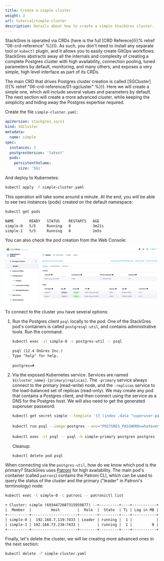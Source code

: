 ```yaml
---
title: Create a simple cluster
weight: 3
url: tutorial/simple-cluster
description: Details about how to create a simple StackGres cluster.
---
```


StackGres is operated via CRDs (here is the full [CRD Referece]({{% relref "06-crd-reference" %}})). As such, you don't
need to install any separate tool or `kubectl` plugin, and it allows you to easily create GitOps workflows. StackGres
abstracts away all the internals and complexity of creating a complete Postgres cluster with high availability,
connection pooling, tuned parameters by default, monitoring, and many others; and exposes a very simple, high level
interface as part of its CRDs.

The main CRD that drives Postgres cluster creation is called
[SGCluster]({{% relref "06-crd-reference/01-sgcluster" %}}). Here we will create a simple one, which will
include several values and parameters by default. The next section will create a more advanced cluster, while keeping
the simplicity and hiding away the Postgres expertise required.

Create the file `simple-cluster.yaml`:

```yaml
apiVersion: stackgres.io/v1
kind: SGCluster
metadata:
  name: simple
spec:
  instances: 2
  postgresVersion: 'latest'
  pods:
    persistentVolume:
      size: '5Gi'
```

And deploy to Kubernetes:

```bash
kubectl apply -f simple-cluster.yaml
```

This operation will take some around a minute. At the end, you will be able to see two instances (pods) created on the
default namespace:

```bash
kubectl get pods
```

```plain
NAME       READY   STATUS    RESTARTS   AGE
simple-0   5/5     Running   0          3m21s
simple-1   5/5     Running   0          2m5s
```

You can also check the pod creation from the Web Console:

![Simple Cluster](simple-cluster.png "Simple Cluster")

To connect to the cluster you have several options:

1. Run the Postgres client `psql` locally to the pod. One of the StackGres pod's containers is called `postgresql-util`,
and contains administrative tools. Run the command:

    ```bash
    kubectl exec -it simple-0 -c postgres-util -- psql
    ```

    ```plain
    psql (12.4 OnGres Inc.)
    Type "help" for help.

    postgres=#
    ```

1. Via the exposed Kubernetes service. Services are named `${cluster_name}-[primary|replicas]`. The `-primary` service
always connect to the primary (read-write) node, and the `-replicas` service to the load-balanced set of replicas
(read-only). We may create any pod that contains a Postgres client, and then connect using the service as a DNS for the
Postgres host. We will also need to get the generated superuser password:

    ```bash
    kubectl get secret simple --template '{{ (index .data "superuser-password" | base64decode) }}'

    kubectl run psql --image postgres --env="POSTGRES_PASSWORD=whatever"

    kubectl exec -it psql -- psql -h simple-primary postgres postgres
    ```

    Cleanup:

    ```bash
    kubectl delete pod psql
    ```

When connecting via the `postgres-util`, how do we know which pod is the primary? StackGres uses
[Patroni](https://github.com/zalando/patroni) for high availability. The main pod's container (called `patroni`)
contains the Patroni CLI, which can be used to query the status of the cluster and the primary ("leader" in Patroni's
terminology) node:

```bash
kubectl exec -t simple-0 -c patroni -- patronictl list
```

```plain
+ Cluster: simple (6934472607315959877) --+---------+----+-----------+
|  Member  |         Host        |  Role  |  State  | TL | Lag in MB |
+----------+---------------------+--------+---------+----+-----------+
| simple-0 |  192.168.7.119:7433 | Leader | running |  1 |           |
| simple-1 | 192.168.73.238:7433 |        | running |  1 |         0 |
+----------+---------------------+--------+---------+----+-----------+
```

Finally, let's delete the cluster, we will be creating more advanced ones in the next section:

```bash
kubectl delete -f simple-cluster.yaml
```
